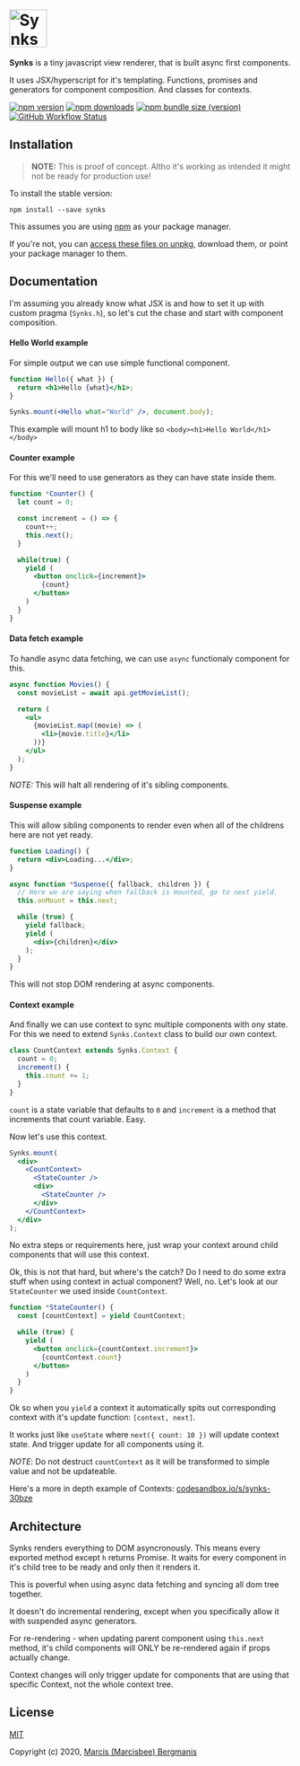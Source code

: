 # <img src='https://user-images.githubusercontent.com/16621507/79747308-17cb3780-8314-11ea-9126-f747ae1a24b5.png' height='67' alt='Synks' />

**Synks** is a tiny javascript view renderer, that is built async first components.

It uses JSX/hyperscript for it's templating.
Functions, promises and generators for component composition. And classes for contexts.

[![npm version](https://img.shields.io/npm/v/synks.svg?style=flat-square)](https://www.npmjs.com/package/synks)
[![npm downloads](https://img.shields.io/npm/dm/synks.svg?style=flat-square)](https://www.npmjs.com/package/synks)
[![npm bundle size (version)](https://img.shields.io/bundlephobia/minzip/synks/latest?style=flat-square)](https://bundlephobia.com/result?p=synks)
[![GitHub Workflow Status](https://img.shields.io/github/workflow/status/Marcisbee/synks/Tests?style=flat-square)](https://github.com/Marcisbee/synks/actions?query=workflow%3ATests)

## Installation

> **NOTE:** This is proof of concept. Altho it's working as intended it might not be ready for production use!

To install the stable version:

```
npm install --save synks
```

This assumes you are using [npm](https://www.npmjs.com/package/synks) as your package manager.

If you're not, you can [access these files on unpkg](https://unpkg.com/synks/dist/), download them, or point your package manager to them.

## Documentation

<!-- [Getting started guide](/docs) -->

I'm assuming you already know what JSX is and how to set it up with custom pragma (`Synks.h`), so let's cut the chase and start with component composition.

#### Hello World example

For simple output we can use simple functional component.

```jsx
function Hello({ what }) {
  return <h1>Hello {what}</h1>;
}

Synks.mount(<Hello what="World" />, document.body);
```

This example will mount h1 to body like so `<body><h1>Hello World</h1></body>`

#### Counter example

For this we'll need to use generators as they can have state inside them.

```jsx
function *Counter() {
  let count = 0;

  const increment = () => {
    count++;
    this.next();
  }

  while(true) {
    yield (
      <button onclick={increment}>
        {count}
      </button>
    )
  }
}
```

#### Data fetch example

To handle async data fetching, we can use `async` functionaly component for this.

```jsx
async function Movies() {
  const movieList = await api.getMovieList();

  return (
    <ul>
      {movieList.map((movie) => (
        <li>{movie.title}</li>
      ))}
    </ul>
  );
}
```

_NOTE:_ This will halt all rendering of it's sibling components.

#### Suspense example

This will allow sibling components to render even when all of the childrens here are not yet ready.

```jsx
function Loading() {
  return <div>Loading...</div>;
}

async function *Suspense({ fallback, children }) {
  // Here we are saying when fallback is mounted, go to next yield.
  this.onMount = this.next;

  while (true) {
    yield fallback;
    yield (
      <div>{children}</div>
    );
  }
}
```

This will not stop DOM rendering at async components.

#### Context example

And finally we can use context to sync multiple components with ony state.
For this we need to extend `Synks.Context` class to build our own context.

```jsx
class CountContext extends Synks.Context {
  count = 0;
  increment() {
    this.count += 1;
  }
}
```

`count` is a state variable that defaults to `0` and `increment` is a method that increments that count variable. Easy.

Now let's use this context.

```jsx
Synks.mount(
  <div>
    <CountContext>
      <StateCounter />
      <div>
        <StateCounter />
      </div>
    </CountContext>
  </div>
);
```

No extra steps or requirements here, just wrap your context around child components that will use this context.

Ok, this is not that hard, but where's the catch? Do I need to do some extra stuff when using context in actual component? Well, no. Let's look at our `StateCounter` we used inside `CountContext`.

```jsx
function *StateCounter() {
  const [countContext] = yield CountContext;

  while (true) {
    yield (
      <button onclick={countContext.increment}>
        {countContext.count}
      </button>
    )
  }
}
```

Ok so when you `yield` a context it automatically spits out corresponding context with it's update function: `[context, next]`.

It works just like `useState` where `next({ count: 10 })` will update context state. And trigger update for all components using it.

_NOTE_: Do not destruct `countContext` as it will be transformed to simple value and not be updateable.

Here's a more in depth example of Contexts: [codesandbox.io/s/synks-30bze](https://codesandbox.io/s/synks-30bze?file=/src/index.tsx)

## Architecture

Synks renders everything to DOM asyncronously. This means every exported method except `h` returns Promise. It waits for every component in it's child tree to be ready and only then it renders it.

This is poverful when using async data fetching and syncing all dom tree together.

It doesn't do incremental rendering, except when you specifically allow it with suspended async generators.

For re-rendering - when updating parent component using `this.next` method, it's child components will ONLY be re-rendered again if props actually change.

Context changes will only trigger update for components that are using that specific Context, not the whole context tree.

## License

[MIT](http://opensource.org/licenses/MIT)

Copyright (c) 2020, [Marcis (Marcisbee) Bergmanis](https://twitter.com/marcisbee)
